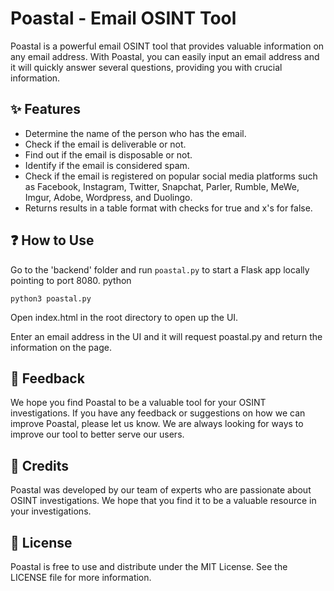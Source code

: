 # Poastal - Email OSINT Tool

Poastal is a powerful email OSINT tool that provides valuable information on any email address. With Poastal, you can easily input an email address and it will quickly answer several questions, providing you with crucial information.

## :sparkles: Features 

- Determine the name of the person who has the email.
- Check if the email is deliverable or not.
- Find out if the email is disposable or not.
- Identify if the email is considered spam.
- Check if the email is registered on popular social media platforms such as Facebook, Instagram, Twitter, Snapchat, Parler, Rumble, MeWe, Imgur, Adobe, Wordpress, and Duolingo.
- Returns results in a table format with checks for true and x's for false.

## :question: How to Use 

Go to the 'backend' folder and run `poastal.py` to start a Flask app locally pointing to port 8080.
python

```python3 poastal.py```

Open index.html in the root directory to open up the UI.

Enter an email address in the UI and it will request poastal.py and return the information on the page.

## :speech_balloon: Feedback 

We hope you find Poastal to be a valuable tool for your OSINT investigations. If you have any feedback or suggestions on how we can improve Poastal, please let us know. We are always looking for ways to improve our tool to better serve our users.

## :clap: Credits 

Poastal was developed by our team of experts who are passionate about OSINT investigations. We hope that you find it to be a valuable resource in your investigations.

## :scroll: License 

Poastal is free to use and distribute under the MIT License. See the LICENSE file for more information.

